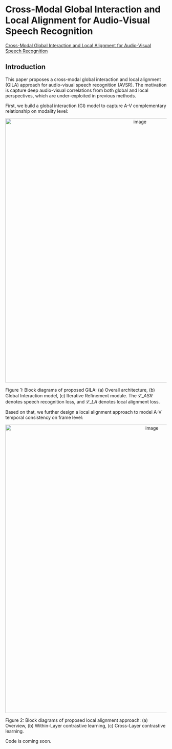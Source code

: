 # Cross-Modal Global Interaction and Local Alignment for Audio-Visual Speech Recognition

[Cross-Modal Global Interaction and Local Alignment for Audio-Visual Speech Recognition](https://arxiv.org/abs/2305.09212)

## Introduction

This paper proposes a cross-modal global interaction and local alignment (GILA) approach for audio-visual speech recognition (AVSR). The motivation is capture deep audio-visual correlations from both global and local perspectives, which are under-exploited in previous methods.


First, we build a global interaction (GI) model to capture A-V complementary relationship on modality level:

<div align=center>
<img width="825" alt="image" src="https://github.com/YUCHEN005/GILA/assets/90536618/2c3fda49-4028-4318-bfa8-590fdd7ade7b">
</div>

Figure 1: Block diagrams of proposed GILA: (a) Overall architecture, (b) Global Interaction model, (c) Iterative Refinement module.
The $\mathcal{L}\_{ASR}$ denotes speech recognition loss, and $\mathcal{L}\_{LA}$ denotes local alignment loss.

Based on that, we further design a local alignment approach to model A-V temporal consistency on frame level:

<div align=center>
<img width="900" alt="image" src="https://github.com/YUCHEN005/GILA/assets/90536618/edf6058f-8ecc-4ff1-8976-0c4e23bb8987">
</div>

Figure 2: Block diagrams of proposed local alignment approach: (a) Overview, (b) Within-Layer contrastive learning, (c)
Cross-Layer contrastive learning.

Code is coming soon.
